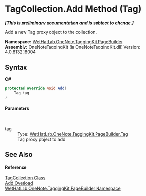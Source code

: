 # TagCollection.Add Method (Tag)
 _**\[This is preliminary documentation and is subject to change.\]**_

Add a new Tag proxy object to the collection.

**Namespace:**&nbsp;<a href="56352230-71f2-f4b7-63a8-983965663af5">WetHatLab.OneNote.TaggingKit.PageBuilder</a><br />**Assembly:**&nbsp;OneNoteTaggingKit (in OneNoteTaggingKit.dll) Version: 4.0.8132.18004

## Syntax

**C#**<br />
``` C#
protected override void Add(
	Tag tag
)
```


#### Parameters
&nbsp;<dl><dt>tag</dt><dd>Type: <a href="f84aa4b9-4734-c115-b8ef-beb07a0254d1">WetHatLab.OneNote.TaggingKit.PageBuilder.Tag</a><br />Tag proxy pbject to add</dd></dl>

## See Also


#### Reference
<a href="690c2dc2-ed96-3d88-635a-e04151eea12b">TagCollection Class</a><br /><a href="fcd542bf-b45c-6bad-d196-3f073217a869">Add Overload</a><br /><a href="56352230-71f2-f4b7-63a8-983965663af5">WetHatLab.OneNote.TaggingKit.PageBuilder Namespace</a><br />